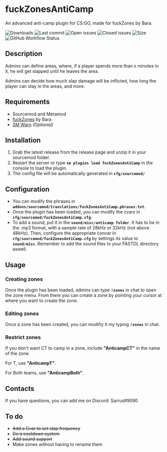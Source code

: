 # fuckZonesAntiCamp
An advanced anti-camp plugin for CS:GO, made for fuckZones by Bara.

![Downloads](https://img.shields.io/github/downloads/Sarrus1/fuckZonesAntiCamp/total?style=flat-square) ![Last commit](https://img.shields.io/github/last-commit/Sarrus1/fuckZonesAntiCamp?style=flat-square) ![Open issues](https://img.shields.io/github/issues/Sarrus1/fuckZonesAntiCamp?style=flat-square) ![Closed issues](https://img.shields.io/github/issues-closed/Sarrus1/fuckZonesAntiCamp?style=flat-square) ![Size](https://img.shields.io/github/repo-size/Sarrus1/fuckZonesAntiCamp?style=flat-square) ![GitHub Workflow Status](https://img.shields.io/github/workflow/status/Sarrus1/fuckZonesAntiCamp/Compile%20with%20SourceMod?style=flat-square)

## Description ##
Admins can define areas, where, if a player spends more than x minutes in it, he will get slapped until he leaves the area.

Admins can decide how much slap damage will be inflicted, how long the player can stay in the areas, and more.

## Requirements ##
- Sourcemod and Metamod
- [fuckZones](https://forums.alliedmods.net/showthread.php?t=328422) by Bara
- [SM Warn](https://forums.alliedmods.net/showthread.php?t=197853) *(Optional)*

## Installation ##
1. Grab the latest release from the release page and unzip it in your sourcemod folder.
2. Restart the server or type **`sm plugins load fuckZonesAntiCamp`** in the console to load the plugin.
3. The config file will be automatically generated in **`cfg/sourcemod/`**

## Configuration ##
- You can modify the phrases in **`addons/sourcemod/translations/fuckZonesAntiCamp.phrases.txt`**.
- Once the plugin has been loaded, you can modify the cvars in **`cfg/sourcemod/fuckZonesAntiCamp.cfg`**.
- To add a sound, put it in the **`sound/misc/anticamp folder`**. It has to be in the .mp3 format, with a sample rate of 28kHz or 32kHz (not above 48kHz). Then, configure the appropriate convar in **`cfg/sourcemod/fuckZonesAntiCamp.cfg`** by settings its value to **`sound/misc`**. Remember to add the sound files to your FASTDL directory aswell.

## Usage ##
### Creating zones ###
Once the plugin has been loaded, admins can type **`!zones`** in chat to open the zone menu. From there you can create a zone by pointing your cursor at where you want to create the zone.

### Editing zones ###
Once a zone has been created, you can modifiy it my typing **`!zones`** in chat.

### Restrict zones ###
If you don't want CT to camp in a zone, include **"AnticampCT"** in the name of the zone.

For T, use **"AnticampT"**.

For Both teams, use **"AnticampBoth"**.

## Contacts ##
If you have questions, you can add me on Discord: Sarrus#9090

## To do ##
- ~~Add a Cvar to set slap frequency~~
- ~~Do a cooldown system~~
- ~~Add sound support~~
- Make zones without having to rename them
